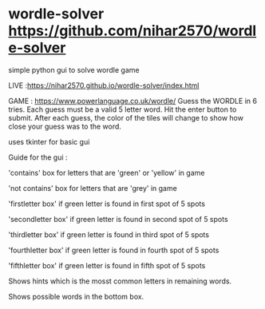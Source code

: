 # wordle-solver https://github.com/nihar2570/wordle-solver
simple python gui to solve wordle game

LIVE :https://nihar2570.github.io/wordle-solver/index.html

GAME : https://www.powerlanguage.co.uk/wordle/
Guess the WORDLE in 6 tries.
Each guess must be a valid 5 letter word. Hit the enter button to submit.
After each guess, the color of the tiles will change to show how close your guess was to the word.

uses tkinter for basic gui

Guide for the gui :

'contains' box for letters that are 'green' or 'yellow' in game

'not contains' box for letters that are 'grey' in game

'firstletter box' if green letter is found in first spot of 5 spots

'secondletter box' if green letter is found in second spot of 5 spots

'thirdletter box' if green letter is found in third spot of 5 spots

'fourthletter box' if green letter is found in fourth spot of 5 spots

'fifthletter box' if green letter is found in fifth spot of 5 spots

Shows hints which is the mosst common letters in remaining words.

Shows possible words in the bottom box.
